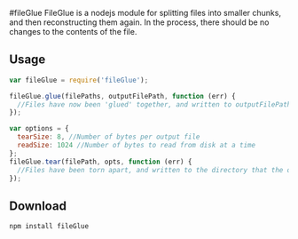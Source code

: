 #fileGlue
FileGlue is a nodejs module for splitting files into smaller chunks, and then reconstructing them again. In the process,
there should be no changes to the contents of the file.

## Usage

````javascript
var fileGlue = require('fileGlue');

fileGlue.glue(filePaths, outputFilePath, function (err) {
  //Files have now been 'glued' together, and written to outputFilePath
});

var options = {
  tearSize: 8, //Number of bytes per output file
  readSize: 1024 //Number of bytes to read from disk at a time
};
fileGlue.tear(filePath, opts, function (err) {
  //Files have been torn apart, and written to the directory that the original file was in
});
````

## Download
````
npm install fileGlue
````
